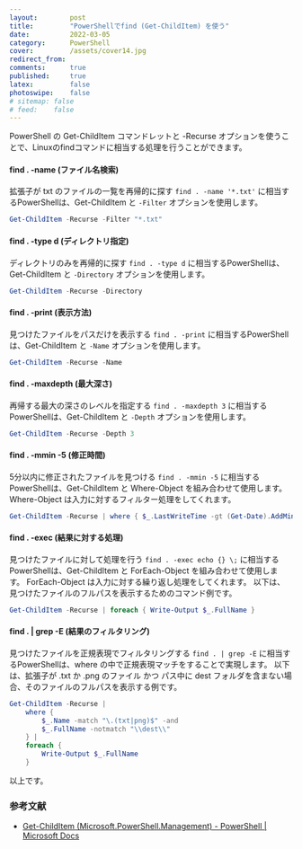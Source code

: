 ```yaml
---
layout:        post
title:         "PowerShellでfind (Get-ChildItem) を使う"
date:          2022-03-05
category:      PowerShell
cover:         /assets/cover14.jpg
redirect_from:
comments:      true
published:     true
latex:         false
photoswipe:    false
# sitemap: false
# feed:    false
---
```


PowerShell の Get-ChildItem コマンドレットと -Recurse オプションを使うことで、Linuxのfindコマンドに相当する処理を行うことができます。

#### find . -name (ファイル名検索)
拡張子が txt のファイルの一覧を再帰的に探す `find . -name '*.txt'` に相当するPowerShellは、Get-ChildItem と `-Filter` オプションを使用します。
```powershell
Get-ChildItem -Recurse -Filter "*.txt"
```

#### find . -type d (ディレクトリ指定)
ディレクトリのみを再帰的に探す `find . -type d` に相当するPowerShellは、Get-ChildItem と `-Directory` オプションを使用します。
```powershell
Get-ChildItem -Recurse -Directory
```

#### find . -print (表示方法)
見つけたファイルをパスだけを表示する `find . -print` に相当するPowerShellは、Get-ChildItem と `-Name` オプションを使用します。
```powershell
Get-ChildItem -Recurse -Name
```

#### find . -maxdepth (最大深さ)
再帰する最大の深さのレベルを指定する `find . -maxdepth 3` に相当するPowerShellは、Get-ChildItem と `-Depth` オプションを使用します。
```powershell
Get-ChildItem -Recurse -Depth 3
```

#### find . -mmin -5 (修正時間)
5分以内に修正されたファイルを見つける `find . -mmin -5` に相当するPowerShellは、Get-ChildItem と Where-Object を組み合わせて使用します。
Where-Object は入力に対するフィルター処理をしてくれます。
```powershell
Get-ChildItem -Recurse | where { $_.LastWriteTime -gt (Get-Date).AddMinutes(-5) }
```

#### find . -exec (結果に対する処理)
見つけたファイルに対して処理を行う `find . -exec echo {} \;` に相当するPowerShellは、Get-ChildItem と ForEach-Object を組み合わせて使用します。
ForEach-Object は入力に対する繰り返し処理をしてくれます。
以下は、見つけたファイルのフルパスを表示するためのコマンド例です。
```powershell
Get-ChildItem -Recurse | foreach { Write-Output $_.FullName }
```

#### find . \| grep -E (結果のフィルタリング)
見つけたファイルを正規表現でフィルタリングする `find . | grep -E` に相当するPowerShellは、where の中で正規表現マッチをすることで実現します。
以下は、拡張子が .txt か .png のファイル かつ パス中に dest フォルダを含まない場合、そのファイルのフルパスを表示する例です。

```powershell
Get-ChildItem -Recurse |
    where {
        $_.Name -match "\.(txt|png)$" -and
        $_.FullName -notmatch "\\dest\\"
    } |
    foreach {
        Write-Output $_.FullName
    }
```

以上です。

### 参考文献
- [Get-ChildItem (Microsoft.PowerShell.Management) - PowerShell \| Microsoft Docs](https://docs.microsoft.com/ja-jp/powershell/module/microsoft.powershell.management/get-childitem)
